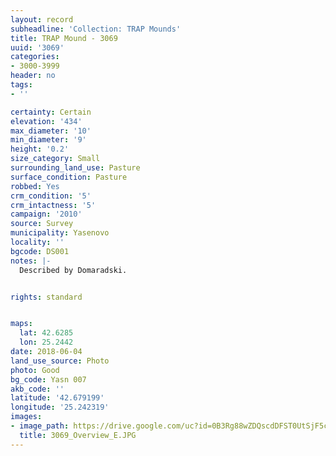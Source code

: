 ```yaml
---
layout: record
subheadline: 'Collection: TRAP Mounds'
title: TRAP Mound - 3069
uuid: '3069'
categories:
- 3000-3999
header: no
tags:
- ''

certainty: Certain
elevation: '434'
max_diameter: '10'
min_diameter: '9'
height: '0.2'
size_category: Small
surrounding_land_use: Pasture
surface_condition: Pasture
robbed: Yes
crm_condition: '5'
crm_intactness: '5'
campaign: '2010'
source: Survey
municipality: Yasenovo
locality: ''
bgcode: DS001
notes: |-
  Described by Domaradski.


rights: standard


maps:
  lat: 42.6285
  lon: 25.2442
date: 2018-06-04
land_use_source: Photo
photo: Good
bg_code: Yasn 007
akb_code: ''
latitude: '42.679199'
longitude: '25.242319'
images:
- image_path: https://drive.google.com/uc?id=0B3Rg88wZDQscdDFST0UtSjF5cG8
  title: 3069_Overview_E.JPG
---
```

